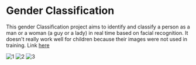 # Gender Classification

This gender Classification project aims to identify and classify a person as a man or a woman (a guy or a lady) in real time based on facial recognition. It doesn't really work well for children because their images were not used in training. Link <a href = "https://austine316.github.io/gender_classification/" target="_blank"> here </a>

![1](https://user-images.githubusercontent.com/77448406/144764475-8e40a82a-82c9-4519-b4d9-c7867aee735e.png)
![2](https://user-images.githubusercontent.com/77448406/144764478-0e498929-d740-42ae-90a4-622fde662a1a.png)
![3](https://user-images.githubusercontent.com/77448406/144764483-418ba22a-b5a2-4a6e-b5af-01ca424d7e4d.png)
